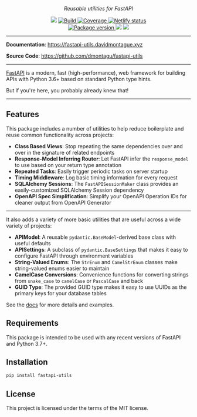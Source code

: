<p align="center">
    <em>Reusable utilities for FastAPI</em>
</p>
<p align="center">
<img src="https://img.shields.io/github/last-commit/dmontagu/fastapi-utils.svg">
<a href="https://github.com/dmontagu/fastapi-utils" target="_blank">
    <img src="https://github.com/dmontagu/fastapi-utils/workflows/build/badge.svg" alt="Build">
</a>
<a href="https://codecov.io/gh/dmontagu/fastapi-utils" target="_blank">
    <img src="https://codecov.io/gh/dmontagu/fastapi-utils/branch/master/graph/badge.svg" alt="Coverage">
</a>
<a href="https://app.netlify.com/sites/trusting-archimedes-72b369/deploys">
    <img src="https://img.shields.io/netlify/28b2a077-65b1-4d6c-9dba-13aaf6059877" alt="Netlify status">
</a>
<br />
<a href="https://pypi.org/project/fastapi-utils" target="_blank">
    <img src="https://badge.fury.io/py/fastapi-utils.svg" alt="Package version">
</a>
    <img src="https://img.shields.io/pypi/pyversions/fastapi-utils.svg">
    <img src="https://img.shields.io/github/license/dmontagu/fastapi-utils.svg">
</p>

---

**Documentation**: <a href="https://fastapi-utils.davidmontague.xyz" target="_blank">https://fastapi-utils.davidmontague.xyz</a>

**Source Code**: <a href="https://github.com/dmontagu/fastapi-utils" target="_blank">https://github.com/dmontagu/fastapi-utils</a>

---

<a href="https://fastapi.tiangolo.com">FastAPI</a> is a modern, fast (high-performance), web framework for building APIs with Python 3.6+ based on standard Python type hints.

But if you're here, you probably already knew that!

---

## Features

This package includes a number of utilities to help reduce boilerplate and reuse common functionality across projects:

- **Class Based Views**: Stop repeating the same dependencies over and over in the signature of related endpoints
- **Response-Model Inferring Router**: Let FastAPI infer the `response_model` to use based on your return type annotation
- **Repeated Tasks**: Easily trigger periodic tasks on server startup
- **Timing Middleware**: Log basic timing information for every request
- **SQLAlchemy Sessions**: The `FastAPISessionMaker` class provides an easily-customized SQLAlchemy Session dependency
- **OpenAPI Spec Simplification**: Simplify your OpenAPI Operation IDs for cleaner output from OpenAPI Generator

---

It also adds a variety of more basic utilities that are useful across a wide variety of projects:

- **APIModel**: A reusable `pydantic.BaseModel`-derived base class with useful defaults
- **APISettings**: A subclass of `pydantic.BaseSettings` that makes it easy to configure FastAPI through environment variables
- **String-Valued Enums**: The `StrEnum` and `CamelStrEnum` classes make string-valued enums easier to maintain
- **CamelCase Conversions**: Convenience functions for converting strings from `snake_case` to `camelCase` or `PascalCase` and back
- **GUID Type**: The provided GUID type makes it easy to use UUIDs as the primary keys for your database tables

See the [docs](https://fastapi-utils.davidmontague.xyz/) for more details and examples.

## Requirements

This package is intended to be used with any recent versions of FastAPI and Python 3.7+.

## Installation

```bash
pip install fastapi-utils
```

## License

This project is licensed under the terms of the MIT license.

